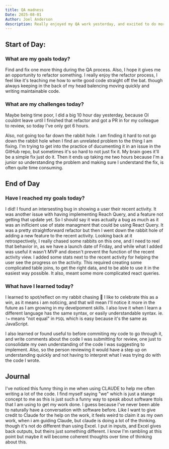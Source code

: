 ```yaml
---
title: QA madness
Date: 2025-08-01
Author: Joel Anderson
description: Really enjoyed my QA work yesterday, and excited to do more of it today.
---
```


## Start of Day:

### What are my goals today?
Find and fix one more thing during the QA process. Also, I hope it gives me an opportunity to refactor something. I really enjoy the refactor process, I feel like it's teaching me how to write good code straight off the bat. though always keeping in the back of my head balencing moving quickly and writing maintainable code.


### What are my challenges today?
Maybe being time poor, I did a big 10 hour day yesterday, because OI couldnt leave until I finished that refactor and got a PR in for my colleague to review, so today I've only got 6 hours.

Also, not going too far down the rabbit hole. I am finding it hard to not go down the rabbit hole when I find an unrelated problem to the thing I am fixing. I'm trying to get into the practice of ducumenting it in an issue in the GitHub repo, but sometimes it's so hard to not just fix it. My brain goes it'll be a simple fix just do it. Then it ends up taking me two hours because I'm a junior so understanding the problem and making sure I understand the fix, is often quite time consuming.

## End of Day

### Have I reached my goals today?
I did! I found an intersesting bug in showing a user their recent activity. It was another issue with having implementing Reach Query, and a feature not getting that update yet. So I should say it was actually a bug as much as it was an inificient use of state managment that could be using React Query. It was a pretty straightforward refactor but then I went down the rabbit hole of adding a new feature to the recent activity. Looking back at it retrospectively, I really chased some rabbits on this one, and I need to reel that behavior in, as we have a launch date of Friday, and while what I added was useful it wasn't MVP and doesn't prevent the function of the recent activity view. I added some stats next to the recent activity for helping the user see the progress on the activity. This required creating some complicated table joins, to get the right data, and to be able to use it in the easiest way possible. It also, meant some more complicated react queries.


### What have I learned today?
I learned to spot/reflect on my rabbit chasing :rofl: I like to celebrate this as a win, as it means i am noticing, and that will mean I'll notice it more in the future as I am growing in my develpoment skills. I also love it when I learn a different language has the same syntax, or easily understandable syntax. ie. `!=` means "not equal" in `PSQL` which is easy because it's the same as JavaScript.

I also learned or found useful to before commiting my code to go through it, and write comments about the code I was submitting for review, one just to consolidate my own understanding of the code I was suggesting to implement. Also, so the person reviewing it would have a step up on understanding quickly and not having to interpret what I was trying do with the code I wrote.

## Journal
I've noticed this funny thing in me when using CLAUDE to help me often writing a lot of the code. I find myself saying "we" which is just a stange concept to me as this is just such a funny way to speak about software ttols that I am using to get my work done. I guess because I've never been able to naturally have a conversation with software before. Like I want to give credit to Claude for the help on the work, it feels weird to claim it as my own work, when i am guiding Claude, but claude is doing a lot of the thinking. though it's not do different than using Excel. I put in inputs, and Excel gives back outputs, but theirs just something different. I know I'm rambling at this point but maybe it will become coherent thoughts over time of thinking about this.

